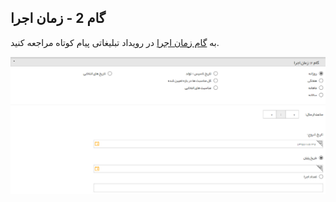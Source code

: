 ﻿## گام 2 - زمان اجرا



به [گام زمان اجرا](https://github.com/1stco/PayamGostarDocs/blob/master/help2.5.4/Marketing/sms/Advertising-event/2-zaman-bandi/zaman-bandi.md) در رویداد تبلیغاتی پیام کوتاه مراجعه کنید.


![](advertising-sendingeventmail-secondstep.png)
